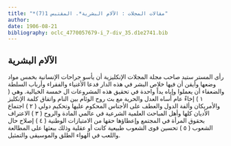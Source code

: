 ```yaml
---
title: "*مقالات المجلات : الآلام البشرية*. المقتبس 1(7)"
author: 
date: 1906-08-21
bibliography: oclc_4770057679-i_7-div_35.d1e2741.bib
---
```




##  الآلام البشرية 


 رأى  المستر ستيد  صاحب  مجلة المجلات  الإنكليزية أن يأسو جراحات الإنسانية بخمس مواد وضعها وأيقن أن فيها خلاص البشر في هذه الدار فدعا الأغنياء والفقراء وأرباب السلطة والضعفاء أن يعملوا وإياه يداً واحدة في تحقيق هذه المشروعات ال  خمسة  الخيالية. وهي (  ١  ) إخاءٌ عام أساه العدل والحرية مع بث روح الوئام بين النام واتفاق كلمة الإنكليز والأمريكان وألفة الدول والعطف على الأجناس المحكوم عليها وتحكيم دولي (  ٢  ) اجتماع الأديان كلها وأهل المباحث العلمية الشرعية في عالمي المادة والروح (  ٣  ) الاعتراف بحقوق المرأة في المجتمع وإعطاؤها حقها من الامتيازات الوطنية (  ٤  ) إصلاح حال الشعوب (  ٥  ) تحسين قوى الشعوب طبيعية كانت أو عقلية وذلك ببعثها على المطالعة واللعب في الهواء الطلق والموسيقى والتمثيل. 
